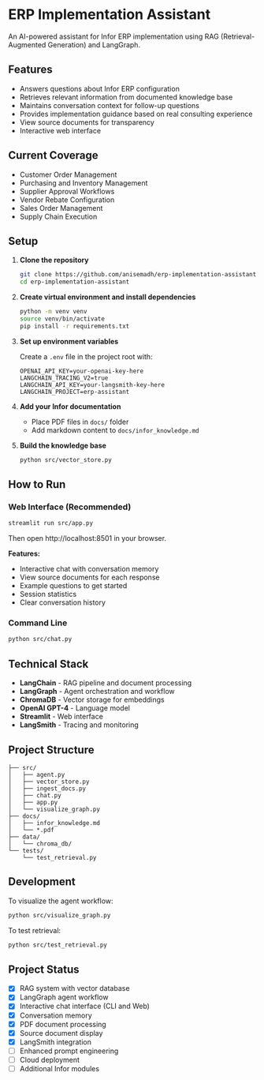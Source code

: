 
# ERP Implementation Assistant

An AI-powered assistant for Infor ERP implementation using RAG (Retrieval-Augmented Generation) and LangGraph.

## Features
- Answers questions about Infor ERP configuration
- Retrieves relevant information from documented knowledge base
- Maintains conversation context for follow-up questions
- Provides implementation guidance based on real consulting experience
- View source documents for transparency
- Interactive web interface

## Current Coverage
- Customer Order Management
- Purchasing and Inventory Management
- Supplier Approval Workflows
- Vendor Rebate Configuration
- Sales Order Management
- Supply Chain Execution

## Setup

1. **Clone the repository**
   ```bash
   git clone https://github.com/anisemadh/erp-implementation-assistant.git
   cd erp-implementation-assistant
   ```

2. **Create virtual environment and install dependencies**
   ```bash
   python -m venv venv
   source venv/bin/activate
   pip install -r requirements.txt
   ```

3. **Set up environment variables**
   
   Create a `.env` file in the project root with:
   ```
   OPENAI_API_KEY=your-openai-key-here
   LANGCHAIN_TRACING_V2=true
   LANGCHAIN_API_KEY=your-langsmith-key-here
   LANGCHAIN_PROJECT=erp-assistant
   ```

4. **Add your Infor documentation**
   - Place PDF files in `docs/` folder
   - Add markdown content to `docs/infor_knowledge.md`

5. **Build the knowledge base**
   ```bash
   python src/vector_store.py
   ```

## How to Run

### Web Interface (Recommended)
```bash
streamlit run src/app.py
```
Then open http://localhost:8501 in your browser.

**Features:**
- Interactive chat with conversation memory
- View source documents for each response
- Example questions to get started
- Session statistics
- Clear conversation history

### Command Line
```bash
python src/chat.py
```

## Technical Stack
- **LangChain** - RAG pipeline and document processing
- **LangGraph** - Agent orchestration and workflow
- **ChromaDB** - Vector storage for embeddings
- **OpenAI GPT-4** - Language model
- **Streamlit** - Web interface
- **LangSmith** - Tracing and monitoring

## Project Structure
```
├── src/
│   ├── agent.py
│   ├── vector_store.py
│   ├── ingest_docs.py
│   ├── chat.py
│   ├── app.py
│   └── visualize_graph.py
├── docs/
│   ├── infor_knowledge.md
│   └── *.pdf
├── data/
│   └── chroma_db/
└── tests/
    └── test_retrieval.py
```

## Development

To visualize the agent workflow:
```bash
python src/visualize_graph.py
```

To test retrieval:
```bash
python src/test_retrieval.py
```

## Project Status
- [x] RAG system with vector database
- [x] LangGraph agent workflow
- [x] Interactive chat interface (CLI and Web)
- [x] Conversation memory
- [x] PDF document processing
- [x] Source document display
- [x] LangSmith integration
- [ ] Enhanced prompt engineering
- [ ] Cloud deployment
- [ ] Additional Infor modules
```

